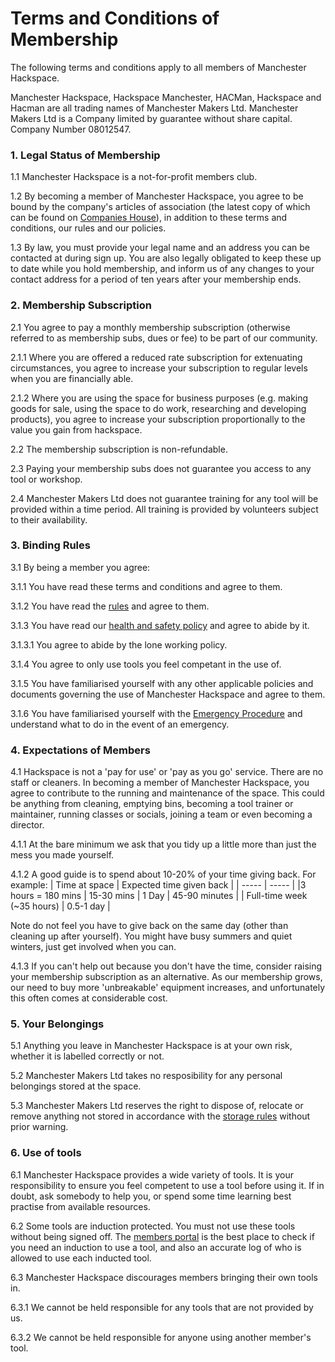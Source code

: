 # Terms and Conditions of Membership

The following terms and conditions apply to all members of Manchester Hackspace.

Manchester Hackspace, Hackspace Manchester, HACMan, Hackspace and Hacman are all trading names of Manchester Makers Ltd. Manchester Makers Ltd is a Company limited by guarantee without share capital. Company  Number 08012547.

### 1. Legal Status of Membership   

1.1 Manchester Hackspace is a not-for-profit members club.

1.2 By becoming a member of Manchester Hackspace, you agree to be bound by the company's articles of association (the latest copy of which can be found on [Companies House](https://find-and-update.company-information.service.gov.uk/company/08012547)), in addition to these terms and conditions, our rules and our policies.

1.3 By law, you must provide your legal name and an address you can be contacted at during sign up. You are also legally obligated to keep these up to date while you hold membership, and inform us of any changes to your contact address for a period of ten years after your membership ends.

### 2. Membership Subscription  

2.1 You agree to pay a monthly membership subscription (otherwise referred to as membership subs, dues or fee) to be part of our community.

2.1.1 Where you are offered a reduced rate subscription for extenuating circumstances, you agree to increase your subscription to regular levels when you are financially able.

2.1.2 Where you are using the space for business purposes (e.g. making goods for sale, using the space to do work, researching and developing products), you agree to increase your subscription proportionally to the value you gain from hackspace.

2.2 The membership subscription is non-refundable.  

2.3 Paying your membership subs does not guarantee you access to any tool or workshop.

2.4 Manchester Makers Ltd does not guarantee training for any tool will be provided within a time period. All training is provided by volunteers subject to their availability.

### 3. Binding Rules

3.1 By being a member you agree:

3.1.1 You have read these terms and conditions and agree to them.

3.1.2 You have read the [rules](https://docs.hacman.org.uk/governance/rules/) and agree to them.

3.1.3 You have read our [health and safety policy](https://docs.hacman.org.uk/governance/health_safety/health_and_safety/) and agree to abide by it.

3.1.3.1 You agree to abide by the lone working policy.

3.1.4 You agree to only use tools you feel competant in the use of.

3.1.5 You have familiarised yourself with any other applicable policies and documents governing the use of Manchester Hackspace and agree to them.

3.1.6 You have familiarised yourself with the [Emergency Procedure](https://docs.hacman.org.uk/emergency_procedure) and understand what to do in the event of an emergency.

### 4. Expectations of Members

4.1 Hackspace is not a 'pay for use' or 'pay as you go' service. There are no staff or cleaners. In becoming a member of Manchester Hackspace, you agree to contribute to the running and maintenance of the space. This could be anything from cleaning, emptying bins, becoming a tool trainer or maintainer, running classes or socials, joining a team or even becoming a director.

4.1.1 At the bare minimum we ask that you tidy up a little more than just the mess you made yourself.

4.1.2 A good guide is to spend about 10-20% of your time giving back. 
For example:
| Time at space | Expected time given back |
| ----- | ----- |
|3 hours = 180 mins | 15-30 mins
| 1 Day | 45-90 minutes |
| Full-time week (~35 hours) | 0.5-1 day |

Note do not feel you have to give back on the same day (other than cleaning up after yourself). You might have busy summers and quiet winters, just get involved when you can.

4.1.3 If you can't help out because you don't have the time, consider raising your membership subscription as an alternative. As our membership grows, our need to buy more 'unbreakable' equipment increases, and unfortunately this often comes at considerable cost.

### 5. Your Belongings

5.1 Anything you leave in Manchester Hackspace is at your own risk, whether it is labelled correctly or not.

5.2 Manchester Makers Ltd takes no resposibility for any personal belongings stored at the space.

5.3 Manchester Makers Ltd reserves the right to dispose of, relocate or remove anything not stored in accordance with the [storage rules](https://docs.hacman.org.uk/governance/rules/member_storage/) without prior warning.

### 6. Use of tools
6.1 Manchester Hackspace provides a wide variety of tools. It is your responsibility to ensure you feel competent to use a tool before using it. If in doubt, ask somebody to help you, or spend some time learning best practise from available resources.

6.2 Some tools are induction protected. You must not use these tools without being signed off. The [members portal](https://members.hacman.org.uk) is the best place to check if you need an induction to use a tool, and also an accurate log of who is allowed to use each inducted tool.

6.3 Manchester Hackspace discourages members bringing their own tools in.

6.3.1 We cannot be held responsible for any tools that are not provided by us.

6.3.2 We cannot be held responsible for anyone using another member's tool.
